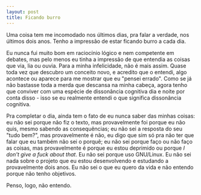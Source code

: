 ```yaml
---
layout: post
title: Ficando burro
---
```

Uma coisa tem me incomodado nos últimos dias, pra falar a verdade, nos últimos 
dois anos. Tenho a impressão de estar ficando burro a cada dia.

Eu nunca fui muito bom em raciocínio lógico e nem competente em debates, mas 
pelo menos eu tinha a impressão de que entendia as coisas que via, lia ou 
ouvia. Para a minha infelicidade, não é mais assim. Quase toda vez que descubro 
um conceito novo, e acredito que o entendi, algo acontece ou aparece para me 
mostrar que eu "pensei errado". Como se já não bastasse toda a merda que 
descansa na minha cabeça, agora tenho que conviver com uma espécie de 
dissonância cognitiva dia e noite por conta disso - isso se eu realmente 
entendi o que significa dissonância cognitiva.

Pra completar o dia, ainda tem o fato de eu nunca saber das minhas coisas: eu 
não sei porque não fiz o texto, mas provavelmente foi porque eu não quis, mesmo 
sabendo as consequências;  eu não sei a resposta do seu "tudo bem?", mas 
provavelmente é não, eu digo que sim só pra não ter que falar que eu também não 
sei o porquê; eu não sei porque faço ou não faço as coisas, mas provavelmente é 
porque eu estou deprimido ou porque *I don't give a fuck about that*. Eu não 
sei porque uso GNU/Linux. Eu não sei nada sobre o projeto que eu estou 
desenvolvendo e estudando a provavelmente dois anos. Eu não sei o que eu quero 
da vida e não entendo porque não tenho objetivos.

Penso, logo, não entendo.


